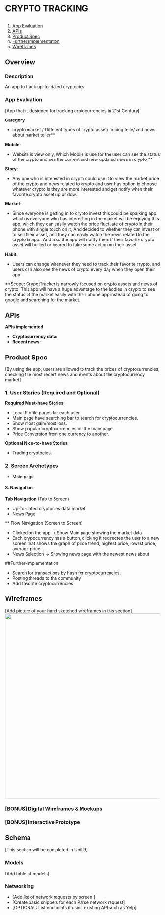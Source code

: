 # CRYPTO TRACKING

## 
1. [App Evaluation](#Overview)
2. [APIs](#APIs)
3. [Product Spec](#Product-Spec)
4. [Further Implementation](#Further-Implementation)
5. [Wireframes](#Wireframes)

## Overview
### Description
An app to track up-to-dated cryptocies.

### App Evaluation
[App that is designed for tracking crptocurrencies in 21st Century]

**Category**
- crypto market / Different types of crypto asset/ pricing telle/ and news about market teller** 

**Mobile**:
- Website is view only, Which Mobile is use for the user can see the status of the crypto and see the current and new updated news in crypto **

**Story**:
- Any one who is interested in crypto could use it to view the market price of the crypto and news related to crypto and user has option to choose whatever crypto is they are more interested and get notify when their favorite crypto asset up or dow. 

**Market**:
- Since everyone is getting in to crypto invest this could be sparking app.  which is everyone who has interesting in the market   will be enjoying this app, which they can easily watch the price fluctuate of crypto in their phone with single touch on it, And decided to whether they can invest or to sell their asset, and they can easily watch the news related to the crypto in app.. And also the app will notify them if their favorite crypto asset will bullied or beared to take some action on their asset

**Habit**:
- Users can change whenever they need to track their favorite crypto, and users can also see the news of crypto every day when they open their app.

**Scope:
  CrypotTracker is narrowly focused on crypto assets and news of crypto. This app will have a huge advantage to the hodles in crypto to see the status of the market easily with their phone app instead of going to google and searching for the market.

## APIs
**APIs implemented**
- **Cryptocurrency data:**
- **Recent news:**


## Product Spec
[By using the app, users are allowed to track the prices of cryptocurrencies, checking the most recent news and events about the cryptocurrency market]
### 1. User Stories (Required and Optional)

**Required Must-have Stories**

* Local Profile pages for each user
* Main page have searching bar to search for cryptocurrencies.
* Show most gain/most loss.
* Show popular cryptocurrencies on the main page.
* Price Conversion from one currency to another.

**Optional Nice-to-have Stories**

* Trading cryptocies.

### 2. Screen Archetypes

* Main page

#### 3. Navigation

**Tab Navigation** (Tab to Screen)
* Up-to-dated cryptocies data market
* News Page


** Flow Navigation (Screen to Screen)
* Clicked on the app -> Show Main page showing the market data
* Each crypocurrency has a button, clicking it redirectes the user to a new screen that shows the graph of price trend, highest price, lowest price, average price...
* News Selection -> Showing news page with the newest news about


##Further-Implementation

* Search for transactions by hash for cryptocurrencies.
* Posting threads to the community
* Add favorite cryptocurrencies

## Wireframes
[Add picture of your hand sketched wireframes in this section]
<img src="YOUR_WIREFRAME_IMAGE_URL" width=600>

### [BONUS] Digital Wireframes & Mockups

### [BONUS] Interactive Prototype

## Schema 
[This section will be completed in Unit 9]
### Models
[Add table of models]
### Networking
- [Add list of network requests by screen ]
- [Create basic snippets for each Parse network request]
- [OPTIONAL: List endpoints if using existing API such as Yelp]
